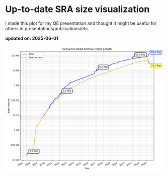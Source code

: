 # Up-to-date SRA size visualization

I made this plot for my QE presentation and thought it might be useful for others in presentations/publications/etc.

**updated on: 2025-06-01**


![SRA Data Growth](sra_data_growth.png)